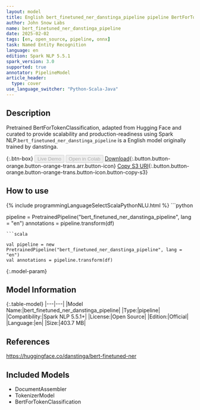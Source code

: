 ```yaml
---
layout: model
title: English bert_finetuned_ner_danstinga_pipeline pipeline BertForTokenClassification from danstinga
author: John Snow Labs
name: bert_finetuned_ner_danstinga_pipeline
date: 2025-02-02
tags: [en, open_source, pipeline, onnx]
task: Named Entity Recognition
language: en
edition: Spark NLP 5.5.1
spark_version: 3.0
supported: true
annotator: PipelineModel
article_header:
  type: cover
use_language_switcher: "Python-Scala-Java"
---
```


## Description

Pretrained BertForTokenClassification, adapted from Hugging Face and curated to provide scalability and production-readiness using Spark NLP.`bert_finetuned_ner_danstinga_pipeline` is a English model originally trained by danstinga.

{:.btn-box}
<button class="button button-orange" disabled>Live Demo</button>
<button class="button button-orange" disabled>Open in Colab</button>
[Download](https://s3.amazonaws.com/auxdata.johnsnowlabs.com/public/models/bert_finetuned_ner_danstinga_pipeline_en_5.5.1_3.0_1738469532841.zip){:.button.button-orange.button-orange-trans.arr.button-icon}
[Copy S3 URI](s3://auxdata.johnsnowlabs.com/public/models/bert_finetuned_ner_danstinga_pipeline_en_5.5.1_3.0_1738469532841.zip){:.button.button-orange.button-orange-trans.button-icon.button-copy-s3}

## How to use



<div class="tabs-box" markdown="1">
{% include programmingLanguageSelectScalaPythonNLU.html %}
```python

pipeline = PretrainedPipeline("bert_finetuned_ner_danstinga_pipeline", lang = "en")
annotations =  pipeline.transform(df)   

```
```scala

val pipeline = new PretrainedPipeline("bert_finetuned_ner_danstinga_pipeline", lang = "en")
val annotations = pipeline.transform(df)

```
</div>

{:.model-param}
## Model Information

{:.table-model}
|---|---|
|Model Name:|bert_finetuned_ner_danstinga_pipeline|
|Type:|pipeline|
|Compatibility:|Spark NLP 5.5.1+|
|License:|Open Source|
|Edition:|Official|
|Language:|en|
|Size:|403.7 MB|

## References

https://huggingface.co/danstinga/bert-finetuned-ner

## Included Models

- DocumentAssembler
- TokenizerModel
- BertForTokenClassification